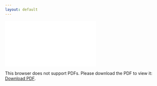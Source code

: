 ```yaml
---
layout: default
---
```


<object data="/assets/pdf/pentest_report_template.pdf" type="application/pdf" width="100%" height="1400px">
    <embed src="/assets/pdf/pentest_report_template.pdf">
        <p>This browser does not support PDFs. Please download the PDF to view it: <a href="/assets/pdf/pentest_report_template.pdf">Download PDF</a>.</p>
    </embed>
</object>